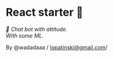 # React starter 🚀

_🤖 Chat bot with attitude. <br>
With some ML._ <br>

By @wadadaaa / [lopatinski@gmail.com](mailto:lopatinski@gmail.com)/
